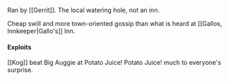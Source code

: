 Ran by [[Gerrit]]. The local watering hole, not an inn. 

Cheap swill and more town-oriented gossip than what is heard at [[Gallos, Innkeeper|Gallo's]] Inn.

#### Exploits
[[Kog]] beat Big Auggie at Potato Juice! Potato Juice! much to everyone's surprise.
